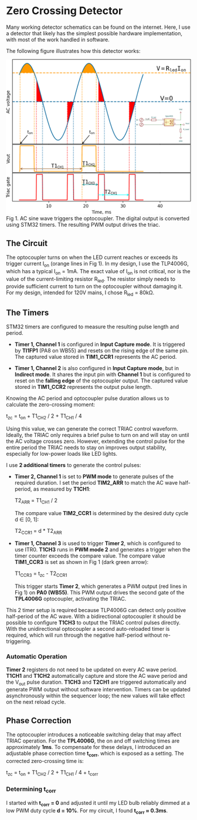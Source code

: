 # Zero Crossing Detector

Many working detector schematics can be found on the internet. Here, I use a detector that likely has the simplest possible hardware implementation, with most of the work handled in software.

The following figure illustrates how this detector works:

![Zero crossing detector logic](images/sinewave.png "Fig 1. AC sine wave triggers the optocoupler. The digital output is converted using STM32 timers. The resulting PWM output drives the triac.")
Fig 1. AC sine wave triggers the optocoupler. The digital output is converted using STM32 timers. The resulting PWM output drives the triac.

## The Circuit

The optocoupler turns on when the LED current reaches or exceeds its trigger current I<sub>on</sub> (orange lines in Fig 1). In my design, I use the TLP4006G, which has a typical I<sub>on</sub> = 1mA. The exact value of I<sub>on</sub> is not critical, nor is the value of the current-limiting resistor R<sub>led</sub>. The resistor simply needs to provide sufficient current to turn on the optocoupler without damaging it. For my design, intended for 120V mains, I chose R<sub>led</sub> = 80kΩ.

## The Timers

STM32 timers are configured to measure the resulting pulse length and period.

- **Timer 1, Channel 1** is configured in **Input Capture mode**. It is triggered by **TI1FP1** (PA8 on WB55) and resets on the rising edge of the same pin. The captured value stored in **TIM1_CCR1** represents the AC period.
  
- **Timer 1, Channel 2** is also configured in **Input Capture mode**, but in **Indirect mode**. It shares the input pin with **Channel 1** but is configured to reset on the **falling edge** of the optocoupler output. The captured value stored in **TIM1_CCR2** represents the output pulse length.

Knowing the AC period and optocoupler pulse duration allows us to calculate the zero-crossing moment:

t<sub>zc</sub> = t<sub>on</sub> + T1<sub>CH2</sub> / 2 + T1<sub>CH1</sub> / 4

Using this value, we can generate the correct TRIAC control waveform. Ideally, the TRIAC only requires a brief pulse to turn on and will stay on until the AC voltage crosses zero. However, extending the control pulse for the entire period the TRIAC needs to stay on improves output stability, especially for low-power loads like LED lights.

I use **2 additional timers** to generate the control pulses:

- **Timer 2, Channel 1** is set to **PWM mode** to generate pulses of the required duration. I set the period **TIM2_ARR** to match the AC wave half-period, as measured by **T1CH1**:

  T2<sub>ARR</sub> = T1<sub>CH1</sub> / 2

  The compare value **TIM2_CCR1** is determined by the desired duty cycle d &isin; [0, 1]:

  T2<sub>CCR1</sub> = d * T2<sub>ARR</sub>

- **Timer 1, Channel 3** is used to trigger **Timer 2**, which is configured to use ITR0. **T1CH3** runs in **PWM mode 2** and generates a trigger when the timer counter exceeds the compare value. The compare value **TIM1_CCR3** is set as shown in Fig 1 (dark green arrow): 

  T1<sub>CCR3</sub> = t<sub>zc</sub> - T2<sub>CCR1</sub>

  This trigger starts **Timer 2**, which generates a PWM output (red lines in Fig 1)   on **PA0 (WB55)**. This PWM output drives the second gate of the **TPL4006G** optocoupler, activating the TRIAC.

This 2 timer setup is required because TLP4006G can detect only positive half-period of the AC wave. With a bidirectional optocoupler it should be possible to configure **T1CH3** to output the TRIAC control pulses directly. With the unidirectional optocoupler a second auto-reloaded timer is required, which will run through the negative half-period without re-triggering.

### Automatic Operation
**Timer 2** registers do not need to be updated on every AC wave period. **T1CH1** and **T1CH2** automatically capture and store the AC wave period and the V<sub>out</sub> pulse duration. **T1CH3** and **T2CH1** are triggered automatically and generate PWM output without software intervention. Timers can be updated asynchronously within the sequencer loop; the new values will take effect on the next reload cycle.

## Phase Correction

The optocoupler introduces a noticeable switching delay that may affect TRIAC operation. For the **TPL4006G**, the on and off switching times are approximately **1ms**. To compensate for these delays, I introduced an adjustable phase correction time **t<sub>corr</sub>**, which is exposed as a setting. The corrected zero-crossing time is:

t<sub>zc</sub> = t<sub>on</sub> + T1<sub>CH2</sub> / 2 + T1<sub>CH1</sub> / 4 + t<sub>corr</sub>

### Determining t<sub>corr</sub>
I started with **t<sub>corr</sub> = 0** and adjusted it until my LED bulb reliably dimmed at a low PWM duty cycle **d = 10%**. For my circuit, I found **t<sub>corr</sub> &approx; 0.3ms**.